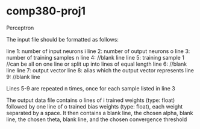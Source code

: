# comp380-proj1
Perceptron

The input file should be formatted as follows:

line 1: number of input neurons i
line 2: number of output neurons o
line 3: number of training samples n
line 4: //blank line
line 5: training sample 1 //can be all on one line or split up into lines of equal length
line 6: //blank line
line 7: output vector
line 8: alias which the output vector represents
line 9: //blank line

Lines 5-9 are repeated n times, once for each sample listed in line 3


The output data file contains o lines of i trained weights (type: float) followed by one line of o trained bias weights (type: float), each weight separated by a space. It then contains a blank line, the chosen alpha, blank line, the chosen theta, blank line, and the chosen convergence threshold


